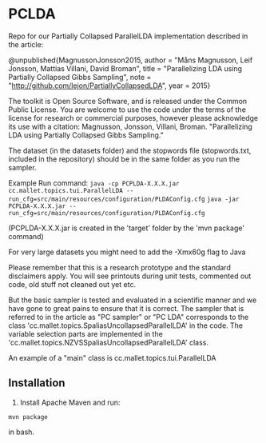 PCLDA
=====
Repo for our Partially Collapsed ParallelLDA implementation described in the article: 

   @unpublished{MagnussonJonsson2015,
      author = "Måns Magnusson, Leif Jonsson, Mattias Villani, David Broman",
      title = "Parallelizing LDA using Partially Collapsed Gibbs Sampling",
      note = "http://github.com/lejon/PartiallyCollapsedLDA",
      year = 2015}

The toolkit is Open Source Software, and is released under the Common Public License. You are welcome to use the code under the terms of the license for research or commercial purposes, however please acknowledge its use with a citation:
  Magnusson, Jonsson, Villani, Broman.  "Parallelizing LDA using Partially Collapsed Gibbs Sampling."

The dataset (in the datasets folder) and the stopwords file (stopwords.txt, included in the repository) should be in the same folder as you run the sampler.

Example Run command:
```java -cp PCPLDA-X.X.X.jar cc.mallet.topics.tui.ParallelLDA --run_cfg=src/main/resources/configuration/PLDAConfig.cfg```
```java -jar PCPLDA-X.X.X.jar --run_cfg=src/main/resources/configuration/PLDAConfig.cfg```

(PCPLDA-X.X.X.jar is created in the 'target' folder by the 'mvn package' command)

For very large datasets you might need to add the -Xmx60g flag to Java

Please remember that this is a research prototype and the standard disclaimers apply.
You will see printouts during unit tests, commented out code, old stuff not cleaned out yet etc.
 
But the basic sampler is tested and evaluated in a scientific manner and we have gone to great pains to ensure that it is correct.
The sampler that is referred to in the article as "PC sampler" or "PC LDA" corresponds to the class 'cc.mallet.topics.SpaliasUncollapsedParallelLDA' in the code. The variable selection parts are implemented in the 'cc.mallet.topics.NZVSSpaliasUncollapsedParallelLDA' class.

An example of a "main" class is cc.mallet.topics.tui.ParallelLDA

## Installation

1. Install Apache Maven and run:

```mvn package```

in bash.

